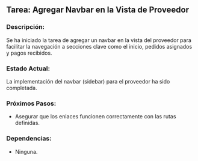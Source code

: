 ## Tarea: Agregar Navbar en la Vista de Proveedor

### Descripción:
Se ha iniciado la tarea de agregar un navbar en la vista del proveedor para facilitar la navegación a secciones clave como el inicio, pedidos asignados y pagos recibidos.

### Estado Actual:
La implementación del navbar (sidebar) para el proveedor ha sido completada.

### Próximos Pasos:
- Asegurar que los enlaces funcionen correctamente con las rutas definidas.

### Dependencias:
- Ninguna.
